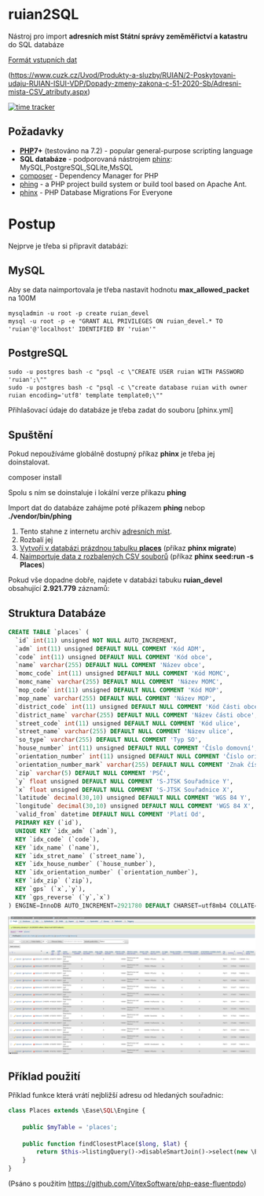 ruian2SQL
=========

Nástroj pro import **adresních míst Státní správy zeměměřictví a katastru**  do SQL databáze

[Formát vstupních dat](Adresni-mista-CSV_atributy.pdf?raw=true)

(https://www.cuzk.cz/Uvod/Produkty-a-sluzby/RUIAN/2-Poskytovani-udaju-RUIAN-ISUI-VDP/Dopady-zmeny-zakona-c-51-2020-Sb/Adresni-mista-CSV_atributy.aspx)

[![time tracker](https://wakatime.com/badge/github/Spoje-NET/ruian2SQL.svg)](https://wakatime.com/badge/github/Spoje-NET/ruian2SQL)

Požadavky
---------

* **[PHP](http://php.net/)7+** (testováno na 7.2) - popular general-purpose scripting language
* **SQL databáze** - podporovaná nástrojem [phinx](http://docs.phinx.org/en/latest/configuration.html#supported-adapters): MySQL,PostgreSQL,SQLite,MsSQL
* [composer](https://getcomposer.org/) - Dependency Manager for PHP 
* [phing](https://www.phing.info/) - a PHP project build system or build tool based on Apache Ant.
* [phinx](https://phinx.org/) - PHP Database Migrations For Everyone


Postup 
======

Nejprve je třeba si připravit databázi: 

MySQL
-----

Aby se data naimportovala je třeba nastavit hodnotu **max_allowed_packet** na 100M 

```
mysqladmin -u root -p create ruian_devel
mysql -u root -p -e "GRANT ALL PRIVILEGES ON ruian_devel.* TO 'ruian'@'localhost' IDENTIFIED BY 'ruian'"
```

PostgreSQL
----------

```
sudo -u postgres bash -c "psql -c \"CREATE USER ruian WITH PASSWORD 'ruian';\""
sudo -u postgres bash -c "psql -c \"create database ruian with owner ruian encoding='utf8' template template0;\""
```

Přihlašovací údaje do databáze je třeba zadat do souboru [phinx.yml]


Spuštění
--------

Pokud nepoužíváme globálně dostupný příkaz **phinx** je třeba jej doinstalovat. 

composer install

Spolu s ním se doinstaluje i lokální verze příkazu **phing**

Import dat do databáze zahájme poté příkazem **phing** nebop **./vendor/bin/phing**

1. Tento stahne z internetu archiv [adresních míst](https://nahlizenidokn.cuzk.cz/StahniAdresniMistaRUIAN.aspx).
1. Rozbalí jej
1. [Vytvoří v databázi prázdnou tabulku **places**](db/migrations/20190316175201_places.php) (příkaz **phinx migrate**)
1. [Naimportuje data z rozbalených  CSV souborů](db/seeds/Places.php) (příkaz **phinx seed:run -s Places**)

Pokud vše dopadne dobře, najdete v databázi tabuku **ruian_devel** obsahující **2.921.779** záznamů:

Struktura Databáze
------------------

```sql
CREATE TABLE `places` (
  `id` int(11) unsigned NOT NULL AUTO_INCREMENT,
  `adm` int(11) unsigned DEFAULT NULL COMMENT 'Kód ADM',
  `code` int(11) unsigned DEFAULT NULL COMMENT 'Kód obce',
  `name` varchar(255) DEFAULT NULL COMMENT 'Název obce',
  `momc_code` int(11) unsigned DEFAULT NULL COMMENT 'Kód MOMC',
  `momc_name` varchar(255) DEFAULT NULL COMMENT 'Název MOMC',
  `mop_code` int(11) unsigned DEFAULT NULL COMMENT 'Kód MOP',
  `mop_name` varchar(255) DEFAULT NULL COMMENT 'Název MOP',
  `district_code` int(11) unsigned DEFAULT NULL COMMENT 'Kód části obce',
  `district_name` varchar(255) DEFAULT NULL COMMENT 'Název části obce',
  `street_code` int(11) unsigned DEFAULT NULL COMMENT 'Kód ulice',
  `street_name` varchar(255) DEFAULT NULL COMMENT 'Název ulice',
  `so_type` varchar(255) DEFAULT NULL COMMENT 'Typ SO',
  `house_number` int(11) unsigned DEFAULT NULL COMMENT 'Číslo domovní',
  `orientation_number` int(11) unsigned DEFAULT NULL COMMENT 'Číslo orientační',
  `orientation_number_mark` varchar(255) DEFAULT NULL COMMENT 'Znak čísla orientačního',
  `zip` varchar(5) DEFAULT NULL COMMENT 'PSČ',
  `y` float unsigned DEFAULT NULL COMMENT 'S-JTSK Souřadnice Y',
  `x` float unsigned DEFAULT NULL COMMENT 'S-JTSK Souřadnice X',
  `latitude` decimal(30,10) unsigned DEFAULT NULL COMMENT 'WGS 84 Y',
  `longitude` decimal(30,10) unsigned DEFAULT NULL COMMENT 'WGS 84 X',
  `valid_from` datetime DEFAULT NULL COMMENT 'Platí Od',
  PRIMARY KEY (`id`),
  UNIQUE KEY `idx_adm` (`adm`),
  KEY `idx_code` (`code`),
  KEY `idx_name` (`name`),
  KEY `idx_stret_name` (`street_name`),
  KEY `idx_house_number` (`house_number`),
  KEY `idx_orientation_number` (`orientation_number`),
  KEY `idx_zip` (`zip`),
  KEY `gps` (`x`,`y`),
  KEY `gps_reverse` (`y`,`x`)
) ENGINE=InnoDB AUTO_INCREMENT=2921780 DEFAULT CHARSET=utf8mb4 COLLATE=utf8mb4_unicode_ci COMMENT='Adresní místa z celé ČR';
```

![PhpMyAdmin](phpmya.png?raw=true)

Příklad použití
---------------

Příklad funkce která vrátí nejbližší adresu od hledaných souřadnic:

```php
class Places extends \Ease\SQL\Engine {

    public $myTable = 'places';

    public function findClosestPlace($long, $lat) {
        return $this->listingQuery()->disableSmartJoin()->select(new \Envms\FluentPDO\Literal('ROUND(3959 * ACOS(COS(RADIANS(' . $lat . ')) * COS(RADIANS(latitude)) * COS(RADIANS(longitude) - RADIANS(' . $long . ')) + SIN(RADIANS(' . $lat . ')) * SIN(RADIANS(latitude)))) AS distance'))->orderBy('distance')->limit(1);
    }
}
```

(Psáno s použitím https://github.com/VitexSoftware/php-ease-fluentpdo)
